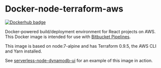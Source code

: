 # Docker-node-terraform-aws

[![Dockerhub badge](http://dockeri.co/image/jch254/docker-node-terraform-aws)](https://hub.docker.com/r/jch254/docker-node-terraform-aws)

Docker-powered build/deployment environment for React projects on AWS. This Docker image is intended for use with [Bitbucket Pipelines](https://bitbucket.org/product/features/pipelines).

This image is based on node:7-alpine and has Terraform 0.9.5, the AWS CLI and Yarn installed.

See [serverless-node-dynamodb-ui](https://github.com/jch254/serverless-node-dynamodb-ui) for an example of this image in action.
